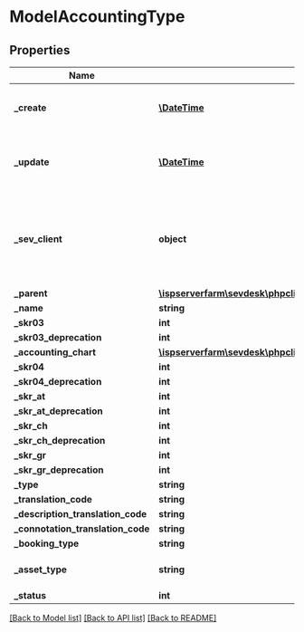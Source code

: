 # ModelAccountingType

## Properties
Name | Type | Description | Notes
------------ | ------------- | ------------- | -------------
**_create** | [**\DateTime**](\DateTime.md) | date the accounting type was created | [optional] 
**_update** | [**\DateTime**](\DateTime.md) | date the accounting type was last updated | [optional] 
**_sev_client** | **object** | sevClient is the unique id every customer has and is used in nearly all operations | [optional] 
**_parent** | [**\ispserverfarm\sevdesk\phpclient\sevDeskModel\ModelAccountingType**](ModelAccountingType.md) |  | [optional] 
**_name** | **string** |  | [optional] 
**_skr03** | **int** |  | [optional] 
**_skr03_deprecation** | **int** |  | [optional] 
**_accounting_chart** | [**\ispserverfarm\sevdesk\phpclient\sevDeskModel\ModelAccountingChart**](ModelAccountingChart.md) |  | [optional] 
**_skr04** | **int** |  | [optional] 
**_skr04_deprecation** | **int** |  | [optional] 
**_skr_at** | **int** |  | [optional] 
**_skr_at_deprecation** | **int** |  | [optional] 
**_skr_ch** | **int** |  | [optional] 
**_skr_ch_deprecation** | **int** |  | [optional] 
**_skr_gr** | **int** |  | [optional] 
**_skr_gr_deprecation** | **int** |  | [optional] 
**_type** | **string** |  | [optional] 
**_translation_code** | **string** |  | [optional] 
**_description_translation_code** | **string** |  | [optional] 
**_connotation_translation_code** | **string** |  | [optional] 
**_booking_type** | **string** |  | [optional] 
**_asset_type** | **string** |  | [optional] [default to 'N']
**_status** | **int** |  | [optional] 

[[Back to Model list]](../README.md#documentation-for-models) [[Back to API list]](../README.md#documentation-for-api-endpoints) [[Back to README]](../README.md)


